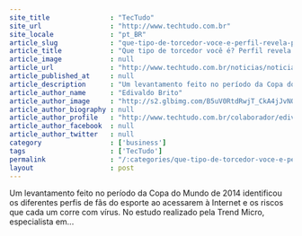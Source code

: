 ```yaml
---
site_title               : "TecTudo"
site_url                 : "http://www.techtudo.com.br"
site_locale              : "pt_BR"
article_slug             : "que-tipo-de-torcedor-voce-e-perfil-revela-possiveis-vitimas-de-virus"
article_title            : "Que tipo de torcedor você é? Perfil revela possíveis vítimas de vírus"
article_image            : null
article_url              : "http://www.techtudo.com.br/noticias/noticia/2014/07/que-tipo-de-torcedor-voce-e-pesquisa-revela-comportamento-online.html"
article_published_at     : null
article_description      : "Um levantamento feito no período da Copa do Mundo de 2014 identificou os diferentes perfis de fãs do esporte ao acessarem à Internet e os riscos que cada um corre com vírus. No estudo realizado pela Trend Micro, especialista em..."
article_author_name      : "Edivaldo Brito"
article_author_image     : "http://s2.glbimg.com/B5uV0RtdRwjT_CkA4jJvNOc1NOw=/30x30/s2.glbimg.com/mQLLFYWbU8CNHyiR2LPsG_t-lh8=/0x0:1018x1018/140x140/s.glbimg.com/po/tt2/f/original/2014/02/16/techtudo01.png"
article_author_biography : null
article_author_profile   : "http://www.techtudo.com.br/colaborador/edivaldo-brito.html"
article_author_facebook  : null
article_author_twitter   : null
category                 : ['business']
tags                     : ['TecTudo']
permalink                : "/:categories/que-tipo-de-torcedor-voce-e-perfil-revela-possiveis-vitimas-de-virus/"
layout                   : post
---
```


Um levantamento feito no período da Copa do Mundo de 2014 identificou os diferentes perfis de fãs do esporte ao acessarem à Internet e os riscos que cada um corre com vírus. No estudo realizado pela Trend Micro, especialista em...
